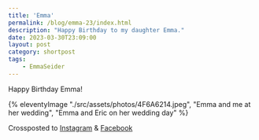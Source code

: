 ```yaml
---
title: 'Emma'
permalink: /blog/emma-23/index.html
description: "Happy Birthday to my daughter Emma."
date: 2023-03-30T23:09:00
layout: post
category: shortpost
tags:
    - EmmaSeider
---
```

Happy Birthday Emma!

{% eleventyImage "./src/assets/photos/4F6A6214.jpeg", "Emma and me at her wedding", "Emma and Eric on her wedding day" %}

Crossposted to [Instagram](https://www.instagram.com/p/CqcHmKKOF3z/) & [Facebook](https://www.facebook.com/ecrosstexas/posts/pfbid02FyTKFcHuEj9BAA3gocM1MP2vkbSSMDa3x5BHD4i6tH3RJAEVQruxcmS1JsT6mtDHl)
